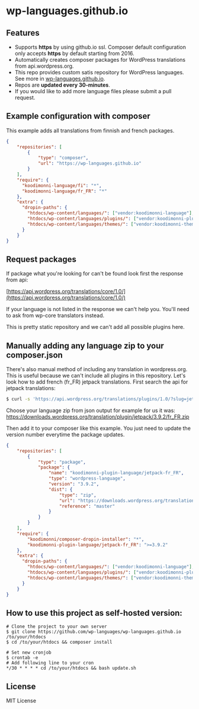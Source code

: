# wp-languages.github.io

## Features
- Supports **https** by using github.io ssl. Composer default configuration only accepts **https** by default starting from 2016.
- Automatically creates composer packages for WordPress translations from api.wordpress.org.
- This repo provides custom satis repository for WordPress languages. See more in [wp-languages.github.io](https://wp-languages.github.io/).
- Repos are **updated every 30-minutes**.
- If you would like to add more language files please submit a pull request.

## Example configuration with composer

This example adds all translations from finnish and french packages.
```json
{
    "repositories": [
        {
            "type": "composer",
            "url": "https://wp-languages.github.io"
        }
    ],
    "require": {
      "koodimonni-language/fi": "*",
      "koodimonni-language/fr_FR": "*"
    },
    "extra": {
      "dropin-paths": {
        "htdocs/wp-content/languages/": ["vendor:koodimonni-language"],
        "htdocs/wp-content/languages/plugins/": ["vendor:koodimonni-plugin-language"],
        "htdocs/wp-content/languages/themes/": ["vendor:koodimonni-theme-language"]
      }
    }
}
```

## Request packages
If package what you're looking for can't be found look first the response from api:

[https://api.wordpress.org/translations/core/1.0/](https://api.wordpress.org/translations/core/1.0/)

If your language is not listed in the response we can't help you. You'll need to ask from wp-core translators instead.

This is pretty static repository and we can't add all possible plugins here.

## Manually adding any language zip to your composer.json
There's also manual method of including any translation in wordpress.org. This is useful because we can't include all plugins in this repository. Let's look how to add french (fr_FR) jetpack translations. First search the api for jetpack translations:

```bash
$ curl -s 'https://api.wordpress.org/translations/plugins/1.0/?slug=jetpack' | python -m json.tool
```

Choose your language zip from json output for example for us it was:
https://downloads.wordpress.org/translation/plugin/jetpack/3.9.2/fr_FR.zip

Then add it to your composer like this example. You just need to update the version number everytime the package updates.
```json
{
    "repositories": [
        {
            "type": "package",
            "package": {
                "name": "koodimonni-plugin-language/jetpack-fr_FR",
                "type": "wordpress-language",
                "version": "3.9.2",
                "dist": {
                    "type": "zip",
                    "url": "https://downloads.wordpress.org/translation/plugin/jetpack/3.9.2/fr_FR.zip",
                    "reference": "master"
                }
            }
        }
    ],
    "require": {
        "koodimonni/composer-dropin-installer": "*",
        "koodimonni-plugin-language/jetpack-fr_FR": ">=3.9.2"
    },
    "extra": {
      "dropin-paths": {
        "htdocs/wp-content/languages/": ["vendor:koodimonni-language"],
        "htdocs/wp-content/languages/plugins/": ["vendor:koodimonni-plugin-language"],
        "htdocs/wp-content/languages/themes/": ["vendor:koodimonni-theme-language"]
      }
    }
}
```

## How to use this project as self-hosted version:

```
# Clone the project to your own server
$ git clone https://github.com/wp-languages/wp-languages.github.io /to/your/htdocs
$ cd /to/your/htdocs && composer install

# Set new cronjob
$ crontab -e
# Add following line to your cron
*/30 * * * * cd /to/your/htdocs && bash update.sh
```

## License
MIT License
